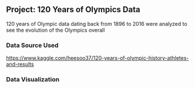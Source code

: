 ## Project: 120 Years of Olympics Data

120 years of Olympic data dating back from 1896 to 2016 were analyzed to see the evolution of the Olympics overall

### Data Source Used

https://www.kaggle.com/heesoo37/120-years-of-olympic-history-athletes-and-results

### Data Visualization
